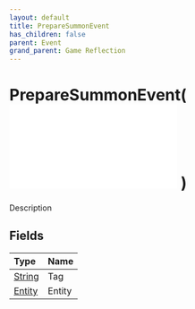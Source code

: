```yaml
---
layout: default
title: PrepareSummonEvent
has_children: false
parent: Event
grand_parent: Game Reflection
---
```

# PrepareSummonEvent( ![ EntityEventBase ](/game-reflection/events/entity_event_base.md) )
Description 

## Fields
| Type | Name |
|:-------------|:--------------|
| [String](/game-reflection/components/string.md) | Tag |
| [Entity](/game-reflection/classes/entity.md) | Entity |
